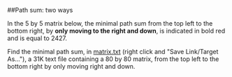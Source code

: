 ##Path sum: two ways

In the 5 by 5 matrix below, the minimal path sum from the top left to the bottom right, by <b>only moving to the right and down</b>, is indicated in bold red and is equal to 2427.

Find the minimal path sum, in <a href="project/resources/p081_matrix.txt">matrix.txt</a> (right click and &quot;Save Link/Target As...&quot;), a 31K text file containing a 80 by 80 matrix, from the top left to the bottom right by only moving right and down.
